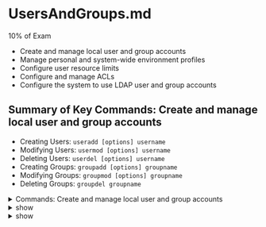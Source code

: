 # UsersAndGroups.md
10% of Exam

- Create and manage local user and group accounts
- Manage personal and system-wide environment profiles
- Configure user resource limits
- Configure and manage ACLs
- Configure the system to use LDAP user and group accounts


## Summary of Key Commands: Create and manage local user and group accounts
* Creating Users:
`useradd [options] username`
* Modifying Users:
`usermod [options] username`
* Deleting Users:
`userdel [options] username`
* Creating Groups:
`groupadd [options] groupname`
* Modifying Groups:
`groupmod [options] groupname`
* Deleting Groups:
`groupdel groupname`

<details><summary>Commands: Create and manage local user and group accounts</summary>
<p>
  
```bash
# https://www.redhat.com/sysadmin/linux-groups

sudo usermod -e 2030-03-01 jane

sudo useradd --system apachedev


sudo usermod -e "" jane

sudo useradd -s /bin/csh -m jack


sudo userdel -r jack

sudo change -d 0 jane
sudo chage --lastday 0 jane

sudo usermod -a -G developers jane


sudo groupadd -g 9875 cricket

sudo groupmod -n soccer cricket


sudo useradd -u 5322 -G soccer sam
# or
sudo useradd -G soccer sam  —uid 5322

sudo usermod -g rugby sam

sudo groupdel appdevs

sudo chage -W 2 jane
```

</p>
</details>


<details><summary>show</summary>
<p>
  
```bash
echo $variable

$HOME

/etc/environment

env > /home/bob/env


vi ~/.bashrc
export MYVAR=TRUE
source ~/.bashrc

env | grep GLOBALENV > /home/bob/globalenv

sudo cp /etc/skel/.bash* /home/bob/default_data/

sudo vi /etc/environment
GLOBALOPTION=ON
source /etc/environment

sudo vi /etc/profile.d/welcome.sh
echo "Welcome to our server!"

sudo touch /etc/skel/README

sudo vi /etc/environment
LFCS=Welcome to the KodeKloud LFCS Labs!
sudo su - bob

vi /home/bob/.bashrc
PATH="$HOME/.local/bin:$HOME/bin:$HOME/.config/bin:$PATH"
source ~/.bashrc

```

</p>
</details>



<details><summary>show</summary>
<p>
  
```bash
nproc 

sudo vi /etc/security/limits.conf

trinity - nproc 30

ulimit -a > /home/bob/limits

sudo visudo /etc/sudoers
trinity    ALL=(ALL)   NOPASSWD: ALL

sudo visudo /etc/sudoers
trinity ALL=(ALL) /usr/bin/mount

sudo vi /etc/security/limits.conf
stephen hard fsize 4096

@salesteam     soft    nproc     20

sudo visudo /etc/sudoers
%salesteam     ALL=(ALL)     ALL

sudo visudo /etc/sudoers
trinity   ALL=(sam)   ALL

trinity ALL=(ALL) ALL

```

</p>
</details>







